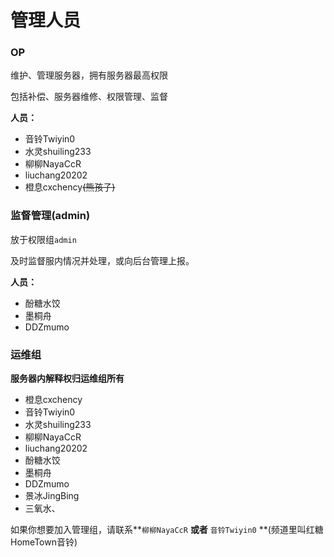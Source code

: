 # 管理人员

### OP

维护、管理服务器，拥有服务器最高权限

包括补偿、服务器维修、权限管理、监督

**人员：**

* 音铃Twiyin0
* 水灵shuiling233
* 柳柳NayaCcR
* liuchang20202
* 橙息cxchency~~(熊孩子)~~

### 监督管理(admin)

放于权限组`admin`&#x20;

及时监督服内情况并处理，或向后台管理上报。

**人员：**

* 酚糖水饺
* 墨桐舟
* DDZmumo

### 运维组
**服务器内解释权归运维组所有**

* 橙息cxchency  
* 音铃Twiyin0  
* 水灵shuiling233
* 柳柳NayaCcR
* liuchang20202
* 酚糖水饺
* 墨桐舟
* DDZmumo
* 景冰JingBing
* 三氧水、


如果你想要加入管理组，请联系**`柳柳NayaCcR` **&#x20;或者** `音铃Twiyin0` **(频道里叫红糖HomeTown音铃)


